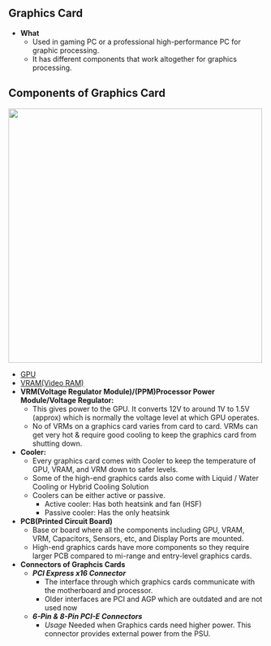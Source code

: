 ## Graphics Card
- **What**
  - Used in gaming PC or a professional high-performance PC for graphic processing.
  - It has different components that work altogether for graphics processing.
  
## Components of Graphics Card
<img src=https://i.ibb.co/rykQ0bJ/graphics-card-components.jpg width=500 />

- [GPU](GPU.md)
- [VRAM(Video RAM)](/Motherboard/CPU/Memory/RAM)
- **VRM(Voltage Regulator Module)/(PPM)Processor Power Module/Voltage Regulator:**
  - This gives power to the GPU. It converts 12V to around 1V to 1.5V (approx) which is normally the voltage level at which GPU operates.
  - No of VRMs on a graphics card varies from card to card. VRMs can get very hot & require good cooling to keep the graphics card from shutting down.
- **Cooler:** 
  - Every graphics card comes with Cooler to keep the temperature of GPU, VRAM, and VRM down to safer levels.
  - Some of the high-end graphics cards also come with Liquid / Water Cooling or Hybrid Cooling Solution      
  - Coolers can be either active or passive.
    - Active cooler: Has both heatsink and fan (HSF)
    - Passive cooler: Has the only heatsink
- **PCB(Printed Circuit Board)**
  - Base or board where all the components including GPU, VRAM, VRM, Capacitors, Sensors, etc, and Display Ports are mounted.
  - High-end graphics cards have more components so they require larger PCB compared to mi-range and entry-level graphics cards.
- **Connectors of Graphcis Cards**
  - ***PCI Express x16 Connector***
    - The interface through which graphics cards communicate with the motherboard and processor.
    - Older interfaces are PCI and AGP which are outdated and are not used now
  - ***6-Pin & 8-Pin PCI-E Connectors***
    - *Usage* Needed when Graphics cards need higher power. This connector provides external power from the PSU.
